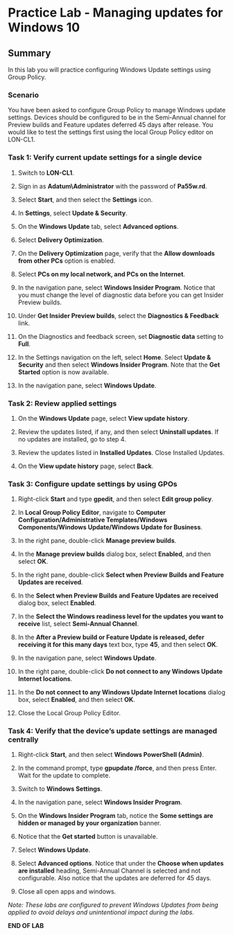# Practice Lab - Managing updates for Windows 10

## Summary

In this lab you will practice configuring Windows Update settings using Group Policy.

### Scenario

You have been asked to configure Group Policy to manage Windows update settings. Devices should be
configured to be in the Semi-Annual channel for Preview builds and Feature updates
deferred 45 days after release. You would like to test the settings first using the local Group Policy editor on LON-CL1. 

### Task 1: Verify current update settings for a single device

1.  Switch to **LON-CL1**.

2.  Sign in as **Adatum\\Administrator** with the password of **Pa55w.rd**.

3.  Select **Start**, and then select the **Settings** icon.

4.  In **Settings**, select **Update & Security**.

5.  On the **Windows Update** tab, select **Advanced options**.

6.  Select **Delivery Optimization**.

7.  On the **Delivery Optimization** page, verify that the **Allow downloads
    from other PCs** option is enabled.

8.  Select **PCs on my local network, and PCs on the Internet**.

9. In the navigation pane, select **Windows Insider Program**. Notice that you must change the level of diagnostic data before you can get Insider Preview builds. 

10. Under **Get Insider Preview builds**, select the **Diagnostics & Feedback** link. 

11. On the Diagnostics and feedback screen, set **Diagnostic data** setting to **Full**. 

12. In the Settings navigation on the left, select **Home**. Select **Update & Security** and then select **Windows Insider Program**. Note that the **Get Started** option is now available.

13. In the navigation pane, select **Windows Update**.

### Task 2: Review applied settings

1.  On the **Windows Update** page, select **View update history**.

2.  Review the updates listed, if any, and then select **Uninstall updates**. If
    no updates are installed, go to step 4.

3.  Review the updates listed in **Installed Updates**. Close Installed Updates.

4.  On the **View update history** page, select **Back**.

### Task 3: Configure update settings by using GPOs

1.  Right-click **Start** and type **gpedit**, and then select **Edit group policy**.

2.  In **Local Group Policy Editor**, navigate to **Computer
    Configuration/Administrative Templates/Windows Components/Windows
    Update/Windows Update for Business**.

3.  In the right pane, double-click **Manage preview builds**.

4.  In the **Manage preview builds** dialog box, select
    **Enabled**, and then select **OK**.

5.  In the right pane, double-click **Select when Preview Builds and Feature
    Updates are received**.

6.  In the **Select when Preview Builds and Feature Updates are received**
    dialog box, select **Enabled**.

7.  In the **Select the Windows readiness level for the updates you want to
    receive** list, select **Semi-Annual Channel**.

8. In the **After a Preview build or Feature Update is released, defer
    receiving it for this many days** text box, type **45**, and then select
    **OK**.

9. In the navigation pane, select **Windows Update**.

10. In the right pane, double-click **Do not connect to any Windows Update
    Internet locations**.

11. In the **Do not connect to any Windows Update Internet locations** dialog
    box, select **Enabled**, and then select **OK**.

12. Close the Local Group Policy Editor.

### Task 4: Verify that the device’s update settings are managed centrally

1.  Right-click **Start**, and then select **Windows PowerShell (Admin)**.

2.  In the command prompt, type **gpupdate /force**, and then press Enter.  Wait for the update to complete.

3.  Switch to **Windows Settings**.

4.  In the navigation pane, select **Windows Insider Program**.

5.  On the **Windows Insider Program** tab, notice the **Some settings are
    hidden or managed by your organization** banner.

6.  Notice that the **Get started** button is unavailable.

7.  Select **Windows Update**.

8.  Select **Advanced options**. Notice that under the **Choose when updates are
    installed** heading, Semi-Annual Channel is selected and not configurable.
    Also notice that the updates are deferred for 45 days.

9.  Close all open apps and windows.

_Note: These labs are configured to prevent Windows Updates from being applied to
avoid delays and unintentional impact during the labs._

**END OF LAB**